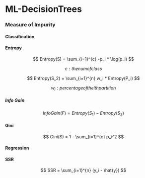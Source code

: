 # ML-DecisionTrees

### Measure of Impurity

#### Classification

#### Entropy

$$ Entropy(S) =  \sum_{i=1}^{c} -p_i * \log(p_i) $$

$$c: the num of class$$

$$ Entropy(S_2) =  \sum_{i=1}^{n} w_i * Entropy(P_i) $$

$$w_i: percentage of the ith partition $$

##### Info Gain

$$ InfoGain(F) = Entropy(S_1) - Entropy(S_2) $$

#### Gini

$$ Gini(S) = 1 - \sum_{i=1}^{c} p_i^2 $$

#### Regression

#### SSR

$$ SSR = \sum_{i=1}^{n} (y_i - \hat{y})  $$